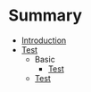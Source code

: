 # Summary

* [Introduction](README.md)
* [Test](test.md)
  * Basic
    * [Test](test.md)
  * [Test](test.md)

